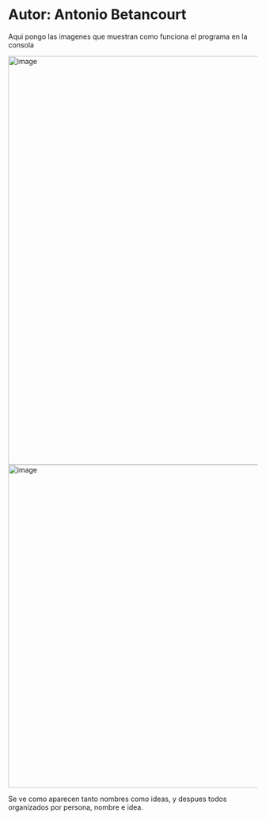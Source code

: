 # Autor: Antonio Betancourt

Aqui pongo las imagenes que muestran como funciona el programa en la consola

<img width="637" height="826" alt="image" src="https://github.com/user-attachments/assets/52a0dd7d-b1fd-455f-ad1b-46ee249d4851" />
<img width="791" height="653" alt="image" src="https://github.com/user-attachments/assets/f05807dc-6cd7-44a0-bec3-6b63ab70865c" />


Se ve como aparecen tanto nombres como ideas, y despues todos organizados por persona, nombre e idea.
